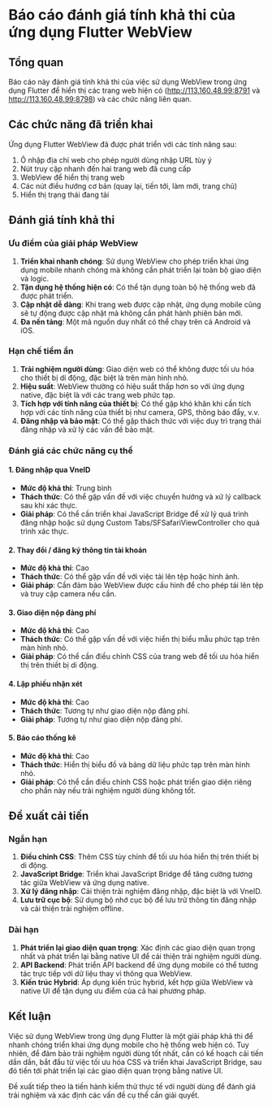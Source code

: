 # Báo cáo đánh giá tính khả thi của ứng dụng Flutter WebView

## Tổng quan

Báo cáo này đánh giá tính khả thi của việc sử dụng WebView trong ứng dụng Flutter để hiển thị các trang web hiện có (http://113.160.48.99:8791 và http://113.160.48.99:8798) và các chức năng liên quan.

## Các chức năng đã triển khai

Ứng dụng Flutter WebView đã được phát triển với các tính năng sau:

1. Ô nhập địa chỉ web cho phép người dùng nhập URL tùy ý
2. Nút truy cập nhanh đến hai trang web đã cung cấp
3. WebView để hiển thị trang web
4. Các nút điều hướng cơ bản (quay lại, tiến tới, làm mới, trang chủ)
5. Hiển thị trạng thái đang tải

## Đánh giá tính khả thi

### Ưu điểm của giải pháp WebView

1. **Triển khai nhanh chóng**: Sử dụng WebView cho phép triển khai ứng dụng mobile nhanh chóng mà không cần phát triển lại toàn bộ giao diện và logic.
2. **Tận dụng hệ thống hiện có**: Có thể tận dụng toàn bộ hệ thống web đã được phát triển.
3. **Cập nhật dễ dàng**: Khi trang web được cập nhật, ứng dụng mobile cũng sẽ tự động được cập nhật mà không cần phát hành phiên bản mới.
4. **Đa nền tảng**: Một mã nguồn duy nhất có thể chạy trên cả Android và iOS.

### Hạn chế tiềm ẩn

1. **Trải nghiệm người dùng**: Giao diện web có thể không được tối ưu hóa cho thiết bị di động, đặc biệt là trên màn hình nhỏ.
2. **Hiệu suất**: WebView thường có hiệu suất thấp hơn so với ứng dụng native, đặc biệt là với các trang web phức tạp.
3. **Tích hợp với tính năng của thiết bị**: Có thể gặp khó khăn khi cần tích hợp với các tính năng của thiết bị như camera, GPS, thông báo đẩy, v.v.
4. **Đăng nhập và bảo mật**: Có thể gặp thách thức với việc duy trì trạng thái đăng nhập và xử lý các vấn đề bảo mật.

### Đánh giá các chức năng cụ thể

#### 1. Đăng nhập qua VneID

- **Mức độ khả thi**: Trung bình
- **Thách thức**: Có thể gặp vấn đề với việc chuyển hướng và xử lý callback sau khi xác thực.
- **Giải pháp**: Có thể cần triển khai JavaScript Bridge để xử lý quá trình đăng nhập hoặc sử dụng Custom Tabs/SFSafariViewController cho quá trình xác thực.

#### 2. Thay đổi / đăng ký thông tin tài khoản

- **Mức độ khả thi**: Cao
- **Thách thức**: Có thể gặp vấn đề với việc tải lên tệp hoặc hình ảnh.
- **Giải pháp**: Cần đảm bảo WebView được cấu hình để cho phép tải lên tệp và truy cập camera nếu cần.

#### 3. Giao diện nộp đảng phí

- **Mức độ khả thi**: Cao
- **Thách thức**: Có thể gặp vấn đề với việc hiển thị biểu mẫu phức tạp trên màn hình nhỏ.
- **Giải pháp**: Có thể cần điều chỉnh CSS của trang web để tối ưu hóa hiển thị trên thiết bị di động.

#### 4. Lập phiếu nhận xét

- **Mức độ khả thi**: Cao
- **Thách thức**: Tương tự như giao diện nộp đảng phí.
- **Giải pháp**: Tương tự như giao diện nộp đảng phí.

#### 5. Báo cáo thống kê

- **Mức độ khả thi**: Cao
- **Thách thức**: Hiển thị biểu đồ và bảng dữ liệu phức tạp trên màn hình nhỏ.
- **Giải pháp**: Có thể cần điều chỉnh CSS hoặc phát triển giao diện riêng cho phần này nếu trải nghiệm người dùng không tốt.

## Đề xuất cải tiến

### Ngắn hạn

1. **Điều chỉnh CSS**: Thêm CSS tùy chỉnh để tối ưu hóa hiển thị trên thiết bị di động.
2. **JavaScript Bridge**: Triển khai JavaScript Bridge để tăng cường tương tác giữa WebView và ứng dụng native.
3. **Xử lý đăng nhập**: Cải thiện trải nghiệm đăng nhập, đặc biệt là với VneID.
4. **Lưu trữ cục bộ**: Sử dụng bộ nhớ cục bộ để lưu trữ thông tin đăng nhập và cải thiện trải nghiệm offline.

### Dài hạn

1. **Phát triển lại giao diện quan trọng**: Xác định các giao diện quan trọng nhất và phát triển lại bằng native UI để cải thiện trải nghiệm người dùng.
2. **API Backend**: Phát triển API backend để ứng dụng mobile có thể tương tác trực tiếp với dữ liệu thay vì thông qua WebView.
3. **Kiến trúc Hybrid**: Áp dụng kiến trúc hybrid, kết hợp giữa WebView và native UI để tận dụng ưu điểm của cả hai phương pháp.

## Kết luận

Việc sử dụng WebView trong ứng dụng Flutter là một giải pháp khả thi để nhanh chóng triển khai ứng dụng mobile cho hệ thống web hiện có. Tuy nhiên, để đảm bảo trải nghiệm người dùng tốt nhất, cần có kế hoạch cải tiến dần dần, bắt đầu từ việc tối ưu hóa CSS và triển khai JavaScript Bridge, sau đó tiến tới phát triển lại các giao diện quan trọng bằng native UI.

Đề xuất tiếp theo là tiến hành kiểm thử thực tế với người dùng để đánh giá trải nghiệm và xác định các vấn đề cụ thể cần giải quyết.
